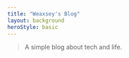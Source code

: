 ```yaml
---
title: "Weaxsey's Blog"
layout: background
heroStyle: basic
---
```


> A simple blog about tech and life.



